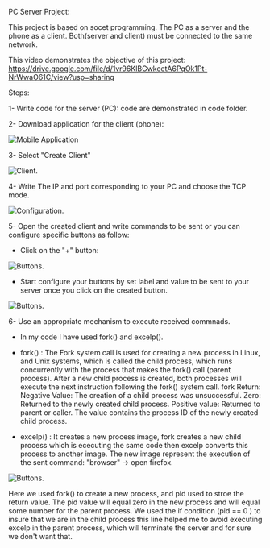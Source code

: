 PC Server Project:

This project is based on socet programming. The PC as a server and the phone as a client. Both(server and client) must be connected to the same network.

This video demonstrates the objective of this project: https://drive.google.com/file/d/1vr96KlBGwkeetA6PqOk1Pt-NrWwaO61C/view?usp=sharing

Steps:

  1- Write code for the server (PC): code are demonstrated in code folder. 

  2- Download application for the client (phone):
     
  ![Mobile Application](https://i.postimg.cc/XvyQCdTm/Whats-App-Image-2023-09-28-at-2-58-19-PM.jpg)
      

  
  3- Select "Create Client"

  
  ![Client](https://i.postimg.cc/13Yyt1QM/Screenshot-20231001-194145-Tcp-Udp-Server-Client.jpg).

  
  4- Write The IP and port corresponding to your PC and choose the TCP mode.

  
  ![Configuration](https://i.postimg.cc/gjMTDd4T/Screenshot-20231001-194149-Tcp-Udp-Server-Client.jpg).

  
  
  5- Open the created client and write commands to be sent or you can configure specific buttons as follow:

  - Click on the "+" button:
  
  ![Buttons](https://i.postimg.cc/7Y8VF5Jn/Screenshot-20231001-194226-Tcp-Udp-Server-Client.jpg).

  
  - Start configure your buttons by set label and value to be sent to your server once you click on the created button.
  
  ![Buttons](https://i.postimg.cc/c4SRDPPD/Screenshot-20231001-194233-Tcp-Udp-Server-Client.jpg).
  

  6- Use an appropriate mechanism to execute received commnads.
  - In my code I have used fork() and excelp().
    
  - fork()   : The Fork system call is used for creating a new process in Linux, and Unix systems, which is called the child process, which runs concurrently with the process that makes the fork() call (parent process). After a new child process is created, both processes will execute the next instruction following the fork() system call.
    fork Return:
                Negative Value: The creation of a child process was unsuccessful.
                Zero: Returned to the newly created child process.
                Positive value: Returned to parent or caller. The value contains the process ID of the newly created child process.
   
  - excelp() : It creates a new process image, fork creates a new child process which is ececuting the same code then excelp converts this process to another image. The new image represent the execution of the sent command: "browser" -> open firefox.

  ![Buttons](https://i.postimg.cc/RVx0wB20/Screenshot-from-2023-10-01-20-09-22.png).


  Here we used fork() to create a new process, and pid used to stroe the return value. The pid value will equal zero in the new process and will equal some number for the parent process. 
  We used the if condition (pid == 0 ) to insure that we are in the child process this line helped me to avoid executing excelp in the parent process, which will terminate the server and for sure we don't want that.
